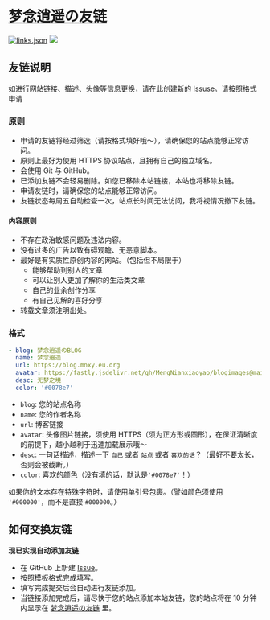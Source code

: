 # [梦念逍遥の友链](https://friends.mnxy.eu.org)

[![links.json](https://img.shields.io/badge/links.json-yellow)](https://friends.mnxy.eu.org/links.json)
![](https://friends.mnxy.eu.org/timestamp.svg)

## 友链说明

如进行网站链接、描述、头像等信息更换，请在此创建新的 [Issuse](https://github.com/MengNianxiaoyao/friends/issues/new?template=custom.yaml)。请按照格式申请

### 原则

- 申请的友链将经过筛选（请按格式填好哦～），请确保您的站点能够正常访问。
- 原则上最好为使用 HTTPS 协议站点，且拥有自己的独立域名。
- 会使用 Git 与 GitHub。
- 已添加友链不会轻易删除。如您已移除本站链接，本站也将移除友链。
- 申请友链时，请确保您的站点能够正常访问。
- 友链状态每周五自动检查一次，站点长时间无法访问，我将视情况撤下友链。

#### 内容原则

- 不存在政治敏感问题及违法内容。
- 没有过多的广告以致有碍观瞻、无恶意脚本。
- 最好是有实质性原创内容的网站。（包括但不局限于）
  - 能够帮助到别人的文章
  - 可以让别人更加了解你的生活类文章
  - 自己的业余创作分享
  - 有自己见解的喜好分享
- 转载文章须注明出处。

### 格式

```yaml
- blog: 梦念逍遥のBLOG
  name: 梦念逍遥
  url: https://blog.mnxy.eu.org
  avatar: https://fastly.jsdelivr.net/gh/MengNianxiaoyao/blogimages@main/siteicon/icon.svg
  desc: 无梦之境
  color: '#0078e7'
```

- `blog`: 您的站点名称
- `name`: 您的作者名称
- `url`: 博客链接
- `avatar`: 头像图片链接，须使用 HTTPS（须为正方形或圆形），在保证清晰度的前提下，越小越利于迅速加载展示哦～
- `desc`: 一句话描述，描述一下 `自己` 或者 `站点` 或者 `喜欢的话`？（最好不要太长，否则会被截断。）
- `color`: 喜欢的颜色（没有填的话，默认是`'#0078e7'`！）

如果你的文本存在特殊字符时，请使用单引号包裹。（譬如颜色须使用 `'#000000'`，而不是直接 `#000000`。）

## 如何交换友链

**现已实现自动添加友链**

- 在 GitHub 上新建 [Issue](https://github.com/MengNianxiaoyao/friends/issues/new?template=custom.yaml)。
- 按照模板格式完成填写。
- 填写完成提交后会自动进行友链添加。
- 当链接添加完成后，请尽快于您的站点添加本站友链，您的站点将在 10 分钟内显示在 [梦念逍遥の友链](https://blog.mnxy.eu.org/links/) 里。
